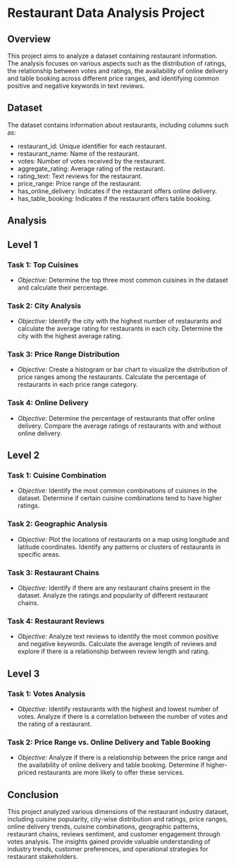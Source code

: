# Restaurant Data Analysis Project

## Overview

This project aims to analyze a dataset containing restaurant information. The analysis focuses on various aspects such as the distribution of ratings, the relationship between votes and ratings, the availability of online delivery and table booking across different price ranges, and identifying common positive and negative keywords in text reviews.

## Dataset

The dataset contains information about restaurants, including columns such as:
- restaurant_id: Unique identifier for each restaurant.
- restaurant_name: Name of the restaurant.
- votes: Number of votes received by the restaurant.
- aggregate_rating: Average rating of the restaurant.
- rating_text: Text reviews for the restaurant.
- price_range: Price range of the restaurant.
- has_online_delivery: Indicates if the restaurant offers online delivery.
- has_table_booking: Indicates if the restaurant offers table booking.

## Analysis

## Level 1

### Task 1: Top Cuisines

- *Objective:* Determine the top three most common cuisines in the dataset and calculate their percentage.
  
### Task 2: City Analysis

- *Objective:* Identify the city with the highest number of restaurants and calculate the average rating for restaurants in each city. Determine the city with the highest average rating.

### Task 3: Price Range Distribution

- *Objective:* Create a histogram or bar chart to visualize the distribution of price ranges among the restaurants. Calculate the percentage of restaurants in each price range category.

### Task 4: Online Delivery

- *Objective:* Determine the percentage of restaurants that offer online delivery. Compare the average ratings of restaurants with and without online delivery.

## Level 2

### Task 1: Cuisine Combination

- *Objective:* Identify the most common combinations of cuisines in the dataset. Determine if certain cuisine combinations tend to have higher ratings.

### Task 2: Geographic Analysis

- *Objective:* Plot the locations of restaurants on a map using longitude and latitude coordinates. Identify any patterns or clusters of restaurants in specific areas.

### Task 3: Restaurant Chains

- *Objective:* Identify if there are any restaurant chains present in the dataset. Analyze the ratings and popularity of different restaurant chains.

### Task 4: Restaurant Reviews

- *Objective:* Analyze text reviews to identify the most common positive and negative keywords. Calculate the average length of reviews and explore if there is a relationship between review length and rating.

## Level 3

### Task 1: Votes Analysis

- *Objective:* Identify restaurants with the highest and lowest number of votes. Analyze if there is a correlation between the number of votes and the rating of a restaurant.

### Task 2: Price Range vs. Online Delivery and Table Booking

- *Objective:* Analyze if there is a relationship between the price range and the availability of online delivery and table booking. Determine if higher-priced restaurants are more likely to offer these services.

## Conclusion

This project analyzed various dimensions of the restaurant industry dataset, including cuisine popularity, city-wise distribution and ratings, price ranges, online delivery trends, cuisine combinations, geographic patterns, restaurant chains, reviews sentiment, and customer engagement through votes analysis. The insights gained provide valuable understanding of industry trends, customer preferences, and operational strategies for restaurant stakeholders.
